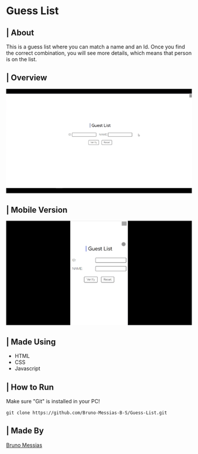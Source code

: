 # Guess List

## | About
<p>This is a guess list where you can match a name and an Id. Once you find the correct combination, you will see more details, which means that person is on the list.</p>

## | Overview
<img alt="Guess-List" src="./github/guess-list.gif" />

## | Mobile Version
<img alt="Guess-List-Mobile" src="./github/guess-list-mobile.gif" />

## | Made Using
<ul>
<li>HTML</li>
<li>CSS</li>
<li>Javascript</li>
</ul>

## | How to Run
Make sure "Git" is installed in your PC!

    git clone https://github.com/Bruno-Messias-B-S/Guess-List.git

## | Made By
[Bruno Messias](https://www.linkedin.com/in/bruno-messias-bs/)